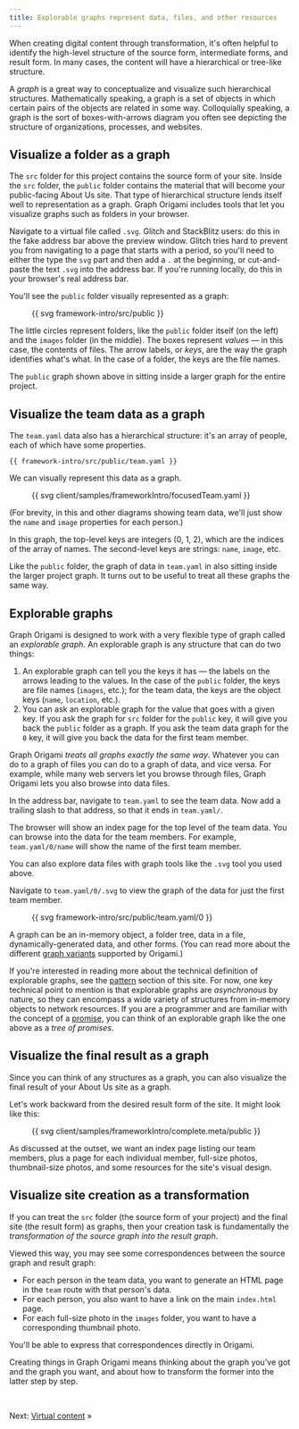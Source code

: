 ```yaml
---
title: Explorable graphs represent data, files, and other resources
---
```


When creating digital content through transformation, it's often helpful to identify the high-level structure of the source form, intermediate forms, and result form. In many cases, the content will have a hierarchical or tree-like structure.

A _graph_ is a great way to conceptualize and visualize such hierarchical structures. Mathematically speaking, a graph is a set of objects in which certain pairs of the objects are related in some way. Colloquially speaking, a graph is the sort of boxes-with-arrows diagram you often see depicting the structure of organizations, processes, and websites.

## Visualize a folder as a graph

The `src` folder for this project contains the source form of your site. Inside the `src` folder, the `public` folder contains the material that will become your public-facing About Us site. That type of hierarchical structure lends itself well to representation as a graph. Graph Origami includes tools that let you visualize graphs such as folders in your browser.

<span class="tutorialStep"></span> Navigate to a virtual file called `.svg`. Glitch and StackBlitz users: do this in the fake address bar above the preview window. Glitch tries hard to prevent you from navigating to a page that starts with a period, so you'll need to either the type the `svg` part and then add a `.` at the beginning, or cut-and-paste the text `.svg` into the address bar. If you're running locally, do this in your browser's real address bar.

You'll see the `public` folder visually represented as a graph:

<figure>
{{ svg framework-intro/src/public }}
</figure>

The little circles represent folders, like the `public` folder itself (on the left) and the `images` folder (in the middle). The boxes represent _values_ — in this case, the contents of files. The arrow labels, or _keys_, are the way the graph identifies what's what. In the case of a folder, the keys are the file names.

The `public` graph shown above in sitting inside a larger graph for the entire project.

## Visualize the team data as a graph

The `team.yaml` data also has a hierarchical structure: it's an array of people, each of which have some properties.

```\yaml
{{ framework-intro/src/public/team.yaml }}
```

We can visually represent this data as a graph.

<figure class="constrain">
{{ svg client/samples/frameworkIntro/focusedTeam.yaml }}
</figure>

(For brevity, in this and other diagrams showing team data, we'll just show the `name` and `image` properties for each person.)

In this graph, the top-level keys are integers (0, 1, 2), which are the indices of the array of names. The second-level keys are strings: `name`, `image`, etc.

Like the `public` folder, the graph of data in `team.yaml` in also sitting inside the larger project graph. It turns out to be useful to treat all these graphs the same way.

## Explorable graphs

Graph Origami is designed to work with a very flexible type of graph called an _explorable graph_. An explorable graph is any structure that can do two things:

1. An explorable graph can tell you the keys it has — the labels on the arrows leading to the values. In the case of the `public` folder, the keys are file names (`images`, etc.); for the team data, the keys are the object keys (`name`, `location`, etc.).
1. You can ask an explorable graph for the value that goes with a given key. If you ask the graph for `src` folder for the `public` key, it will give you back the `public` folder as a graph. If you ask the team data graph for the `0` key, it will give you back the data for the first team member.

Graph Origami _treats all graphs exactly the same way_. Whatever you can do to a graph of files you can do to a graph of data, and vice versa. For example, while many web servers let you browse through files, Graph Origami lets you also browse into data files.

<span class="tutorialStep"></span> In the address bar, navigate to `team.yaml` to see the team data. Now add a trailing slash to that address, so that it ends in `team.yaml/`.

The browser will show an index page for the top level of the team data. You can browse into the data for the team members. For example, `team.yaml/0/name` will show the name of the first team member.

You can also explore data files with graph tools like the `.svg` tool you used above.

<span class="tutorialStep"></span> Navigate to `team.yaml/0/.svg` to view the graph of the data for just the first team member.

<figure>
{{ svg framework-intro/src/public/team.yaml/0 }}
</figure>

A graph can be an in-memory object, a folder tree, data in a file, dynamically-generated data, and other forms. (You can read more about the different [graph variants](/core/variants.html) supported by Origami.)

If you're interested in reading more about the technical definition of explorable graphs, see the [pattern](/pattern) section of this site. For now, one key technical point to mention is that explorable graphs are _asynchronous_ by nature, so they can encompass a wide variety of structures from in-memory objects to network resources. If you are a programmer and are familiar with the concept of a [promise](https://en.wikipedia.org/wiki/Futures_and_promises), you can think of an explorable graph like the one above as a _tree of promises_.

## Visualize the final result as a graph

Since you can think of any structures as a graph, you can also visualize the final result of your About Us site as a graph.

Let's work backward from the desired result form of the site. It might look like this:

<figure>
{{ svg client/samples/frameworkIntro/complete.meta/public }}
</figure>

As discussed at the outset, we want an index page listing our team members, plus a page for each individual member, full-size photos, thumbnail-size photos, and some resources for the site's visual design.

## Visualize site creation as a transformation

If you can treat the `src` folder (the source form of your project) and the final site (the result form) as graphs, then your creation task is fundamentally the _transformation of the source graph into the result graph_.

Viewed this way, you may see some correspondences between the source graph and result graph:

- For each person in the team data, you want to generate an HTML page in the `team` route with that person's data.
- For each person, you also want to have a link on the main `index.html` page.
- For each full-size photo in the `images` folder, you want to have a corresponding thumbnail photo.

You'll be able to express that correspondences directly in Origami.

Creating things in Graph Origami means thinking about the graph you've got and the graph you want, and about how to transform the former into the latter step by step.

&nbsp;

Next: [Virtual content](intro3.html) »
